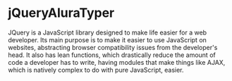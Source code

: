 # jQueryAluraTyper

<p>
JQuery is a JavaScript library designed to make life easier for a web developer. Its main purpose is to make it easier to use JavaScript on websites, abstracting browser compatibility issues from the developer's head. It also has lean functions, which drastically reduce the amount of code a developer has to write, having modules that make things like AJAX, which is natively complex to do with pure JavaScript, easier.</p>
